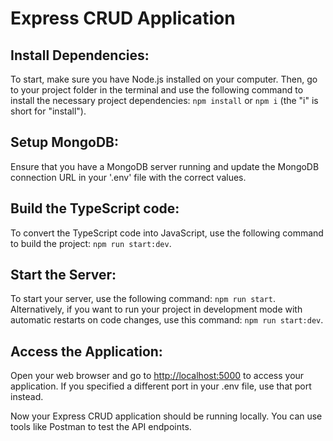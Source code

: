 # Express CRUD Application

## Install Dependencies:
To start, make sure you have Node.js installed on your computer. Then, go to your project folder in the terminal and use the following command to install the necessary project dependencies: `npm install` or `npm i` (the "i" is short for "install").

## Setup MongoDB:
Ensure that you have a MongoDB server running and update the MongoDB connection URL in your '.env' file with the correct values.

## Build the TypeScript code:
To convert the TypeScript code into JavaScript, use the following command to build the project: `npm run start:dev`.

## Start the Server:
To start your server, use the following command: `npm run start`. Alternatively, if you want to run your project in development mode with automatic restarts on code changes, use this command: `npm run start:dev`.

## Access the Application:
Open your web browser and go to [http://localhost:5000](http://localhost:5000/) to access your application. If you specified a different port in your .env file, use that port instead.

Now your Express CRUD application should be running locally. You can use tools like Postman to test the API endpoints.
